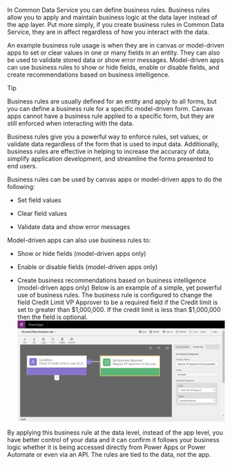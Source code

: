 In Common Data Service you can define business rules. Business rules allow you to apply and maintain business logic at the data layer instead of the app layer. Put more simply, if you create business rules in Common Data Service, they are in affect regardless of how you interact with the data. 

An example business rule usage is when they are in canvas or model-driven apps to set or clear values in one or many fields in an entity. They can also be used to validate stored data or show error messages. Model-driven apps can use business rules to show or hide fields, enable or disable fields, and create recommendations based on business intelligence.

> [!TIP]
> Business rules are usually defined for an entity and apply to all forms, but you can define a business rule for a specific model-driven form. Canvas apps cannot have a business rule applied to a specific form, but they are still enforced when interacting with the data.

Business rules give you a powerful way to enforce rules, set values, or validate data regardless of the form that is used to input data. Additionally, business rules are effective in helping to increase the accuracy of data, simplify application development, and streamline the forms presented to end users.

Business rules can be used by canvas apps or model-driven apps to do the following:

- Set field values

- 	Clear field values

- 	Validate data and show error messages

Model-driven apps can also use business rules to:

- Show or hide fields (model-driven apps only)

- Enable or disable fields (model-driven apps only)

- Create business recommendations based on business intelligence (model-driven apps only)
Below is an example of a simple, yet powerful use of business rules. The business rule is configured to change the field Credit Limit VP Approver to be a required field if the Credit limit is set to greater than $1,000,000. If the credit limit is less than $1,000,000 then the field is optional. 
    ![Business Rule edit form](../media/business-rule.png)

By applying this business rule at the data level, instead of the app level, you have better control of your data and it can confirm it follows your business logic whether it is being accessed directly from Power Apps or Power Automate or even via an API. The rules are tied to the data, not the app.
